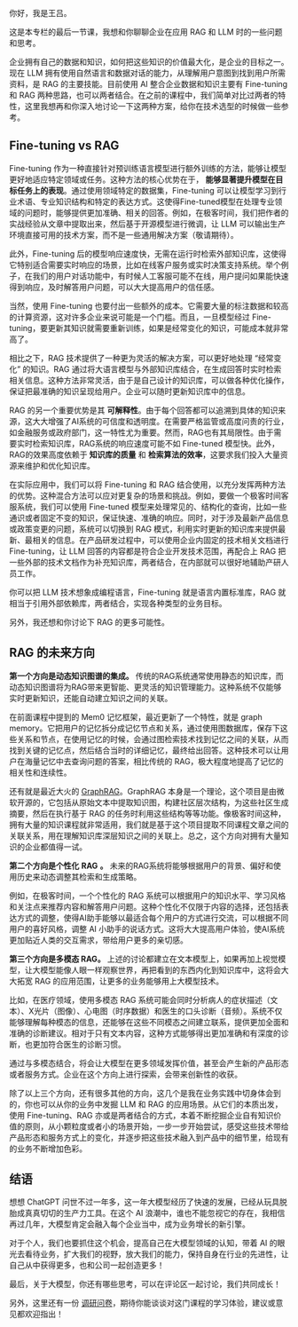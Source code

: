 你好，我是王吕。

这是本专栏的最后一节课，我想和你聊聊企业在应用 RAG 和 LLM 时的一些问题和思考。

企业拥有自己的数据和知识，如何把这些知识的价值最大化，是企业的目标之一。现在 LLM 拥有使用自然语言和数据对话的能力，从理解用户意图到找到用户所需资料，是 RAG 的主要技能。目前使用 AI 整合企业数据和知识主要有 Fine-tuning 和 RAG 两种思路，也可以两者结合。在之前的课程中，我们简单对比过两者的特性，这里我想再和你深入地讨论一下这两种方案，给你在技术选型的时候做一些参考。

## Fine-tuning vs RAG

Fine-tuning 作为一种直接针对预训练语言模型进行额外训练的方法，能够让模型更好地适应特定领域或任务。这种方法的核心优势在于， **能够显著提升模型在目标任务上的表现**。通过使用领域特定的数据集，Fine-tuning 可以让模型学习到行业术语、专业知识结构和特定的表达方式。这使得Fine-tuned模型在处理专业领域的问题时，能够提供更加准确、相关的回答。例如，在极客时间，我们把作者的实战经验从文章中提取出来，然后基于开源模型进行微调，让 LLM 可以输出生产环境直接可用的技术方案，而不是一些通用解决方案（敬请期待）。

此外，Fine-tuning 后的模型响应速度快，无需在运行时检索外部知识库，这使得它特别适合需要实时响应的场景，比如在线客户服务或实时决策支持系统。举个例子，在我们的用户对话功能中，有时候人工客服可能不在线，用户提问如果能快速得到响应，及时解答用户问题，可以大大提高用户的信任感。

当然，使用 Fine-tuning 也要付出一些额外的成本。它需要大量的标注数据和较高的计算资源，这对许多企业来说可能是一个门槛。而且，一旦模型经过 Fine-tuning，要更新其知识就需要重新训练，如果是经常变化的知识，可能成本就非常高了。

相比之下，RAG 技术提供了一种更为灵活的解决方案，可以更好地处理 “经常变化” 的知识。RAG 通过将大语言模型与外部知识库结合，在生成回答时实时检索相关信息。这种方法非常灵活，由于是自己设计的知识库，可以做各种优化操作，保证把最准确的知识呈现给用户。企业可以随时更新知识库中的信息。

RAG 的另一个重要优势是其 **可解释性**。由于每个回答都可以追溯到具体的知识来源，这大大增强了AI系统的可信度和透明度。在需要严格监管或高度问责的行业，如金融服务或政府部门，这一特性尤为重要。然而，RAG也有其局限性。由于需要实时检索知识库，RAG系统的响应速度可能不如 Fine-tuned 模型快。此外，RAG的效果高度依赖于 **知识库的质量** 和 **检索算法的效率**，这要求我们投入大量资源来维护和优化知识库。

在实际应用中，我们可以将 Fine-tuning 和 RAG 结合使用，以充分发挥两种方法的优势。这种混合方法可以应对更复杂的场景和挑战。例如，要做一个极客时间客服系统，我们可以使用 Fine-tuned 模型来处理常见的、结构化的查询，比如一些通识或者固定不变的知识，保证快速、准确的响应。同时，对于涉及最新产品信息或政策变更的问题，系统可以切换到 RAG 模式，利用实时更新的知识库来提供最新、最相关的信息。在产品研发过程中，可以使用企业内固定的技术相关文档进行 Fine-tuning，让 LLM 回答的内容都是符合企业开发技术范围，再配合上 RAG 把一些外部的技术文档作为补充知识库，两者结合，在内部就可以很好地辅助产研人员工作。

你可以把 LLM 技术想象成编程语言，Fine-tuning 就是语言内置标准库，RAG 就相当于引用外部依赖库，两者结合，实现各种类型的业务目标。

另外，我还想和你讨论下 RAG 的更多可能性。

## RAG 的未来方向

**第一个方向是动态知识图谱的集成。** 传统的RAG系统通常使用静态的知识库，而动态知识图谱将为RAG带来更智能、更灵活的知识管理能力。这种系统不仅能够实时更新知识，还能自动建立知识之间的关联。

在前面课程中提到的 Mem0 记忆框架，最近更新了一个特性，就是 graph memory。它把用户的记忆拆分成记忆节点和关系，通过使用图数据库，保存下这些关系和节点，在使用记忆的时候，会通过图检索技术找到记忆之间的关联，从而找到关键的记忆点，然后结合当时的详细记忆，最终给出回答。这种技术可以让用户在海量记忆中去查询问题的答案，相比传统的 RAG，极大程度地提高了记忆的相关性和连续性。

还有就是最近大火的 [GraphRAG](https://microsoft.github.io/graphrag/)。GraphRAG 本身是一个理论，这个项目是由微软开源的，它包括从原始文本中提取知识图，构建社区层次结构，为这些社区生成摘要，然后在执行基于 RAG 的任务时利用这些结构等等功能。像极客时间这种，拥有大量的知识课程就非常适用，我们就是基于这个项目提取不同课程文章之间的关联关系，用在理解知识库深层知识之间的关联上。总之，这个方向对拥有大量知识的企业都值得一试。

**第二个方向是个性化** **RAG** **。** 未来的RAG系统将能够根据用户的背景、偏好和使用历史来动态调整其检索和生成策略。

例如，在极客时间，一个个性化的 RAG 系统可以根据用户的知识水平、学习风格和关注点来推荐内容和解答用户问题。这种个性化不仅限于内容的选择，还包括表达方式的调整，使得AI助手能够以最适合每个用户的方式进行交流，可以根据不同用户的喜好风格，调整 AI 小助手的说话方式。这将大大提高用户体验，使AI系统更加贴近人类的交互需求，带给用户更多的亲切感。

**第三个方向是多模态 RAG。** 上述的讨论都建立在文本模型上，如果再加上视觉模型，让大模型能像人眼一样观察世界，再把看到的东西内化到知识库中，这将会大大拓宽 RAG 的应用范围，让更多的业务能够用上大模型技术。

比如，在医疗领域，使用多模态 RAG 系统可能会同时分析病人的症状描述（文本）、X光片（图像）、心电图（时序数据）和医生的口头诊断（音频）。系统不仅能够理解每种模态的信息，还能够在这些不同模态之间建立联系，提供更加全面和准确的诊断建议。相对于只有文本内容，这种方式能够得出更加准确和有深度的诊断，也更加符合医生的诊断习惯。

通过与多模态结合，将会让大模型在更多领域发挥价值，甚至会产生新的产品形态或者服务方式。企业在这个方向上进行探索，会带来创新性的收获。

除了以上三个方向，还有很多其他的方向，这几个是我在业务实践中切身体会到的，你也可以从你的业务中发掘 LLM 和 RAG 的应用场景。从它们的本质出发，使用 Fine-tuning、RAG 亦或是两者结合的方式，本着不断挖掘企业自有知识价值的原则，从小颗粒度或者小的场景开始，一步一步开始尝试，感受这些技术带给产品形态和服务方式上的变化，并逐步把这些技术融入到产品中的细节里，给现有的业务不断增加色彩。

## 结语

想想 ChatGPT 问世不过一年多，这一年大模型经历了快速的发展，已经从玩具脱胎成真真切切的生产力工具。在这个 AI 浪潮中，谁也不能忽视它的存在，我相信再过几年，大模型肯定会融入每个企业当中，成为业务增长的新引擎。

对于个人，我们也要抓住这个机会，提高自己在大模型领域的认知，带着 AI 的眼光去看待业务，扩大我们的视野，放大我们的能力，保持自身在行业的先进性，让自己从中获得更多，也和公司一起创造更多！

最后，关于大模型，你还有哪些思考，可以在评论区一起讨论，我们共同成长！

另外，这里还有一份 [调研问卷](https://jsj.top/f/Ienyds)，期待你能谈谈对这门课程的学习体验，建议或意见都欢迎指出！